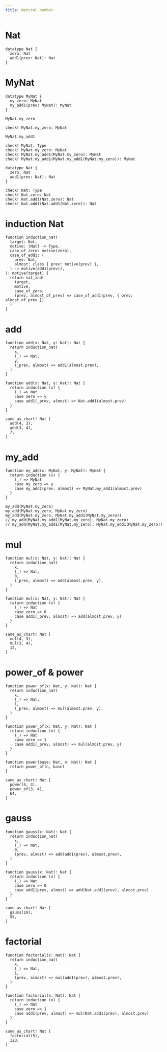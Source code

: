 ```yaml
---
title: Natural number
---
```


# Nat

``` cicada wishful-thinking
datatype Nat {
  zero: Nat
  add1(prev: Nat): Nat
}
```

# MyNat

``` cicada
datatype MyNat {
  my_zero: MyNat
  my_add1(prev: MyNat): MyNat
}

MyNat.my_zero

check! MyNat.my_zero: MyNat

MyNat.my_add1

check! MyNat: Type
check! MyNat.my_zero: MyNat
check! MyNat.my_add1(MyNat.my_zero): MyNat
check! MyNat.my_add1(MyNat.my_add1(MyNat.my_zero)): MyNat
```

``` cicada wishful-thinking
datatype Nat {
  zero: Nat
  add1(prev: Nat): Nat
}

check! Nat: Type
check! Nat.zero: Nat
check! Nat.add1(Nat.zero): Nat
check! Nat.add1(Nat.add1(Nat.zero)): Nat
```

# induction Nat

``` cicada
function induction_nat(
  target: Nat,
  motive: (Nat) -> Type,
  case_of_zero: motive(zero),
  case_of_add1: (
    prev: Nat,
    almost: class { prev: motive(prev) },
  ) -> motive(add1(prev)),
): motive(target) {
  return nat_ind(
    target,
    motive,
    case_of_zero,
    (prev, almost_of_prev) => case_of_add1(prev, { prev: almost_of_prev })
  )
}
```

# add

``` cicada
function add(x: Nat, y: Nat): Nat {
  return induction_nat(
    x,
    (_) => Nat,
    y,
    (_prev, almost) => add1(almost.prev),
  )
}
```

``` cicada wishful-thinking
function add(x: Nat, y: Nat): Nat {
  return induction (x) {
    (_) => Nat
    case zero => y
    case add1(_prev, almost) => Nat.add1(almost.prev)
  }
}
```

``` cicada
same_as_chart! Nat [
  add(4, 3),
  add(3, 4),
  7,
]
```

# my_add

``` cicada
function my_add(x: MyNat, y: MyNat): MyNat {
  return induction (x) {
    (_) => MyNat
    case my_zero => y
    case my_add1(prev, almost) => MyNat.my_add1(almost.prev)
  }
}

my_add(MyNat.my_zero)
my_add(MyNat.my_zero, MyNat.my_zero)
my_add(MyNat.my_zero, MyNat.my_add1(MyNat.my_zero))
// my_add(MyNat.my_add1(MyNat.my_zero), MyNat.my_zero)
// my_add(MyNat.my_add1(MyNat.my_zero), MyNat.my_add1(MyNat.my_zero))
```

# mul

``` cicada
function mul(x: Nat, y: Nat): Nat {
  return induction_nat(
    x,
    (_) => Nat,
    0,
    (_prev, almost) => add(almost.prev, y),
  )
}
```

``` cicada wishful-thinking
function mul(x: Nat, y: Nat): Nat {
  return induction (x) {
    (_) => Nat
    case zero => 0
    case add1(_prev, almost) => add(almost.prev, y)
  }
}
```

``` cicada
same_as_chart! Nat [
  mul(4, 3),
  mul(3, 4),
  12,
]
```

# power_of & power

``` cicada
function power_of(x: Nat, y: Nat): Nat {
  return induction_nat(
    x,
    (_) => Nat,
    1,
    (_prev, almost) => mul(almost.prev, y),
  )
}
```

``` cicada wishful-thinking
function power_of(x: Nat, y: Nat): Nat {
  return induction (x) {
    (_) => Nat
    case zero => 1
    case add1(_prev, almost) => mul(almost.prev, y)
  }
}
```

``` cicada
function power(base: Nat, n: Nat): Nat {
  return power_of(n, base)
}
```

``` cicada
same_as_chart! Nat [
  power(4, 3),
  power_of(3, 4),
  64,
]
```

# gauss

``` cicada
function gauss(x: Nat): Nat {
  return induction_nat(
    x,
    (_) => Nat,
    0,
    (prev, almost) => add(add1(prev), almost.prev),
  )
}
```

``` cicada wishful-thinking
function gauss(x: Nat): Nat {
  return induction (x) {
    (_) => Nat
    case zero => 0
    case add1(prev, almost) => add(Nat.add1(prev), almost.prev)
  }
}
```

``` cicada
same_as_chart! Nat [
  gauss(10),
  55,
]
```

# factorial

``` cicada
function factorial(x: Nat): Nat {
  return induction_nat(
    x,
    (_) => Nat,
    1,
    (prev, almost) => mul(add1(prev), almost.prev),
  )
}
```

``` cicada wishful-thinking
function factorial(x: Nat): Nat {
  return induction (x) {
    (_) => Nat
    case zero => 1
    case add1(prev, almost) => mul(Nat.add1(prev), almost.prev)
  }
}
```

``` cicada
same_as_chart! Nat [
  factorial(5),
  120,
]
```
